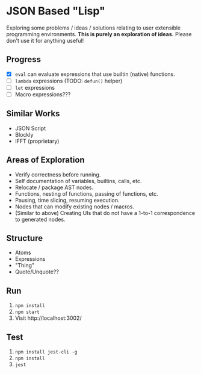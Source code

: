 # JSON Based "Lisp"

Exploring some problems / ideas / solutions relating to user extensible programming environments. **This is purely an exploration of ideas.** Please don't use it for anything useful!

## Progress

 - [X] `eval` can evaluate expressions that use builtin (native) functions.
 - [ ] `lambda` expressions (TODO: `defun()` helper)
 - [ ] `let` expressions
 - [ ] Macro expressions???

## Similar Works

 * JSON Script
 * Blockly
 * IFFT (proprietary)

## Areas of Exploration

 * Verify correctness before running.
 * Self documentation of variables, builtins, calls, etc.
 * Relocate / package AST nodes.
 * Functions, nesting of functions, passing of functions, etc.
 * Pausing, time slicing, resuming execution.
 * Nodes that can modify existing nodes / macros.
 * (Similar to above) Creating UIs that do not have a 1-to-1 correspondence to generated nodes.

## Structure

 * Atoms
 * Expressions
 * "Thing"
 * Quote/Unquote??

## Run

 1. `npm install`
 2. `npm start`
 3. Visit http://localhost:3002/

## Test

1. `npm install jest-cli -g`
2. `npm install`
3. `jest`
